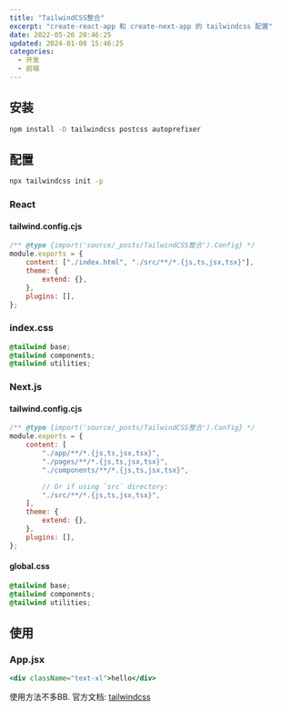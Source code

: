 ```yaml
---
title: "TailwindCSS整合"
excerpt: "create-react-app 和 create-next-app 的 tailwindcss 配置"
date: 2022-05-26 20:46:25
updated: 2024-01-08 15:46:25
categories: 
  - 开发
  - 前端
---
```


## 安装

```bash
npm install -D tailwindcss postcss autoprefixer
```

## 配置

```bash
npx tailwindcss init -p
```

### React

#### tailwind.config.cjs

```js
/** @type {import('source/_posts/TailwindCSS整合').Config} */
module.exports = {
    content: ["./index.html", "./src/**/*.{js,ts,jsx,tsx}"],
    theme: {
        extend: {},
    },
    plugins: [],
};
```

### index.css

```css
@tailwind base;
@tailwind components;
@tailwind utilities;
```

### Next.js

#### tailwind.config.cjs

```js
/** @type {import('source/_posts/TailwindCSS整合').Config} */
module.exports = {
    content: [
        "./app/**/*.{js,ts,jsx,tsx}",
        "./pages/**/*.{js,ts,jsx,tsx}",
        "./components/**/*.{js,ts,jsx,tsx}",

        // Or if using `src` directory:
        "./src/**/*.{js,ts,jsx,tsx}",
    ],
    theme: {
        extend: {},
    },
    plugins: [],
};
```

#### global.css

```css
@tailwind base;
@tailwind components;
@tailwind utilities;
```

## 使用

### App.jsx

```jsx
<div className="text-xl">hello</div>
```

使用方法不多BB. 官方文档: [tailwindcss](https://tailwindcss.com/docs/installation)
